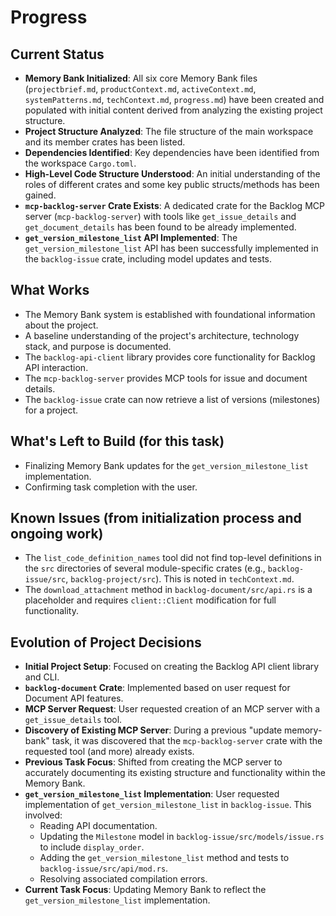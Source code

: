 # Progress

## Current Status
-   **Memory Bank Initialized**: All six core Memory Bank files (`projectbrief.md`, `productContext.md`, `activeContext.md`, `systemPatterns.md`, `techContext.md`, `progress.md`) have been created and populated with initial content derived from analyzing the existing project structure.
-   **Project Structure Analyzed**: The file structure of the main workspace and its member crates has been listed.
-   **Dependencies Identified**: Key dependencies have been identified from the workspace `Cargo.toml`.
-   **High-Level Code Structure Understood**: An initial understanding of the roles of different crates and some key public structs/methods has been gained.
-   **`mcp-backlog-server` Crate Exists**: A dedicated crate for the Backlog MCP server (`mcp-backlog-server`) with tools like `get_issue_details` and `get_document_details` has been found to be already implemented.
-   **`get_version_milestone_list` API Implemented**: The `get_version_milestone_list` API has been successfully implemented in the `backlog-issue` crate, including model updates and tests.

## What Works
-   The Memory Bank system is established with foundational information about the project.
-   A baseline understanding of the project's architecture, technology stack, and purpose is documented.
-   The `backlog-api-client` library provides core functionality for Backlog API interaction.
-   The `mcp-backlog-server` provides MCP tools for issue and document details.
-   The `backlog-issue` crate can now retrieve a list of versions (milestones) for a project.

## What's Left to Build (for this task)
-   Finalizing Memory Bank updates for the `get_version_milestone_list` implementation.
-   Confirming task completion with the user.

## Known Issues (from initialization process and ongoing work)
-   The `list_code_definition_names` tool did not find top-level definitions in the `src` directories of several module-specific crates (e.g., `backlog-issue/src`, `backlog-project/src`). This is noted in `techContext.md`.
-   The `download_attachment` method in `backlog-document/src/api.rs` is a placeholder and requires `client::Client` modification for full functionality.

## Evolution of Project Decisions
-   **Initial Project Setup**: Focused on creating the Backlog API client library and CLI.
-   **`backlog-document` Crate**: Implemented based on user request for Document API features.
-   **MCP Server Request**: User requested creation of an MCP server with a `get_issue_details` tool.
-   **Discovery of Existing MCP Server**: During a previous "update memory-bank" task, it was discovered that the `mcp-backlog-server` crate with the requested tool (and more) already exists.
-   **Previous Task Focus**: Shifted from creating the MCP server to accurately documenting its existing structure and functionality within the Memory Bank.
-   **`get_version_milestone_list` Implementation**: User requested implementation of `get_version_milestone_list` in `backlog-issue`. This involved:
    -   Reading API documentation.
    -   Updating the `Milestone` model in `backlog-issue/src/models/issue.rs` to include `display_order`.
    -   Adding the `get_version_milestone_list` method and tests to `backlog-issue/src/api/mod.rs`.
    -   Resolving associated compilation errors.
-   **Current Task Focus**: Updating Memory Bank to reflect the `get_version_milestone_list` implementation.
